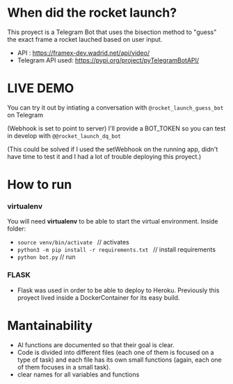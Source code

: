 # When did the rocket launch?

This proyect is a Telegram Bot that uses the bisection method to "guess" the exact frame a rocket lauched based on user input.

- API : https://framex-dev.wadrid.net/api/video/
- Telegram API used: https://pypi.org/project/pyTelegramBotAPI/

# LIVE DEMO

You can try it out by intiating a conversation with `@rocket_launch_guess_bot` on Telegram

(Webhook is set to point to server)
I'll provide a BOT_TOKEN so you can test in develop with `@@rocket_launch_dq_bot`

(This could be solved if I used the setWebhook on the running app, didn't have time to test it and I had a lot of trouble deploying this proyect.)

# How to run

### virtualenv

You will need **virtualenv** to be able to start the virtual environment.
Inside folder:

- `source venv/bin/activate ` // activates
- `python3 -m pip install -r requirements.txt ` // install requirements
- `python bot.py` // run

### FLASK
- Flask was used in order to be able to deploy to Heroku. Previously this proyect lived inside a DockerContainer for its easy build.

# Mantainability

- Al functions are documented so that their goal is clear.
- Code is divided into different files (each one of them is focused on a type of task) and each file has its own small functions (again, each one of them focuses in a small task).
- clear names for all variables and functions
